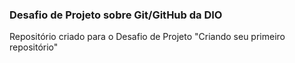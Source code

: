 ### Desafio de Projeto sobre Git/GitHub da DIO
Repositório criado para o Desafio de Projeto "Criando seu primeiro repositório"
